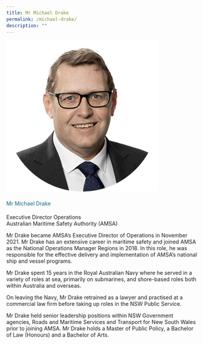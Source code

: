 ```yaml
---
title: Mr Michael Drake
permalink: /michael-drake/
description: ""
---
```

<div class="row">
<div class="col is-3">
<img src="/images/Speakers_23/Session1p1/michael drake.png">
</div>
<div class="col is-9 speaker-details">
<h4>Mr Michael Drake</h4>
<p>Executive Director Operations<br>Australian Maritime Safety Authority (AMSA) <br>
</p>
<p>Mr Drake became AMSA’s Executive Director of Operations in November 2021. Mr Drake has an extensive career in maritime safety and joined AMSA as the National Operations Manager Regions in 2018. In this role, he was responsible for the effective delivery and implementation of AMSA’s national ship and vessel programs.</p>
<p>Mr Drake spent 15 years in the Royal Australian Navy where he served in a variety of roles at sea, primarily on submarines, and shore-based roles both within Australia and overseas.</p>
<p>On leaving the Navy, Mr Drake retrained as a lawyer and practised at a commercial law firm before taking up roles in the NSW Public Service.</p>
<p>
Mr Drake held senior leadership positions within NSW Government agencies, Roads and Maritime Services and Transport for New South Wales prior to joining AMSA. Mr Drake holds a Master of Public Policy, a Bachelor of Law (Honours) and a Bachelor of Arts.</p>
</div>
</div>



<style type="text/css"> 
    .is-left{
      text-align: left;
    }
    h4{
      font-weight: 500; 
      color: #337B9A !important;
    }
     .speaker-details p { text-align: justified; }
  </style>